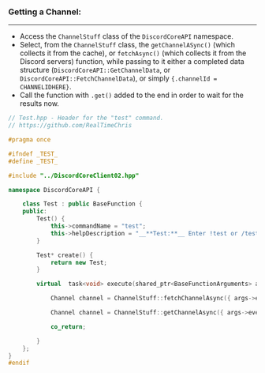 ### **Getting a Channel:**
---
- Access the `ChannelStuff` class of the `DiscordCoreAPI` namespace.
- Select, from the `ChannelStuff` class, the `getChannelASync()` (which collects it from the cache), or `fetchAsync()` (which collects it from the Discord servers) function, while passing to it either a completed data structure (`DiscordCoreAPI::GetChannelData`, or `DiscordCoreAPI::FetchChannelData`), or simply `{.channelId = CHANNELIDHERE}`.
- Call the function with `.get()` added to the end in order to wait for the results now.

```cpp
// Test.hpp - Header for the "test" command.
// https://github.com/RealTimeChris

#pragma once

#ifndef _TEST_
#define _TEST_

#include "../DiscordCoreClient02.hpp"

namespace DiscordCoreAPI {

	class Test : public BaseFunction {
	public:
		Test() {
			this->commandName = "test";
			this->helpDescription = "__**Test:**__ Enter !test or /test to run this command!";
		}

		Test* create() {
			return new Test;
		}

		virtual  task<void> execute(shared_ptr<BaseFunctionArguments> args) {

			Channel channel = ChannelStuff::fetchChannelAsync({ args->eventData.getChannelId() }).get();

			Channel channel = ChannelStuff::getChannelAsync({ args->eventData.getChannelId() }).get();

			co_return;

		}
	};
}
#endif
```
